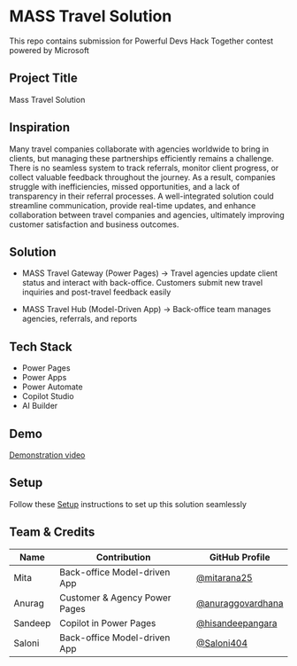 # MASS Travel Solution

This repo contains submission for Powerful Devs Hack Together contest powered by Microsoft

## Project Title
Mass Travel Solution

## Inspiration
Many travel companies collaborate with agencies worldwide to bring in clients, but managing these partnerships efficiently remains a challenge. There is no seamless system to track referrals, monitor client progress, or collect valuable feedback throughout the journey. As a result, companies struggle with inefficiencies, missed opportunities, and a lack of transparency in their referral processes. A well-integrated solution could streamline communication, provide real-time updates, and enhance collaboration between travel companies and agencies, ultimately improving customer satisfaction and business outcomes.

## Solution

- MASS Travel Gateway (Power Pages) → Travel agencies update client status and interact with back-office. Customers submit new travel inquiries and post-travel feedback easily

- MASS Travel Hub (Model-Driven App) → Back-office team manages agencies, referrals, and reports


## Tech Stack
- Power Pages
- Power Apps
- Power Automate
- Copilot Studio
- AI Builder

## Demo
 [Demonstration video](https://youtu.be/AgSZslan3R8)

## Setup
Follow these  [Setup](Setup.md) instructions to set up this solution seamlessly

## Team & Credits

| Name       | Contribution       | GitHub Profile |
|------------|-------------------|---------------|
| Mita   | Back-office Model-driven App  | [@mitarana25](https://github.com/mitarana25) |
| Anurag | Customer & Agency Power Pages | [@anuraggovardhana](https://github.com/anuraggovardhana) |
| Sandeep    | Copilot in Power Pages     | [@hisandeepangara](https://github.com/hisandeepangara) |
| Saloni    | Back-office Model-driven App      | [@Saloni404](https://github.com/Saloni404) |





